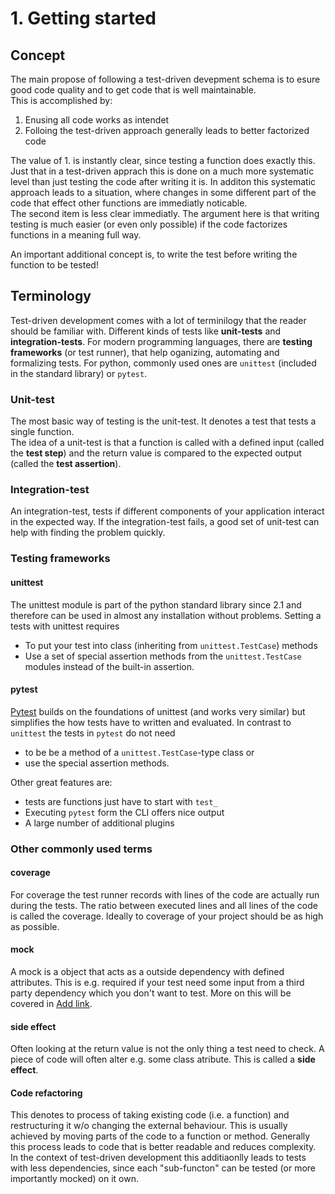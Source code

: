 # 1. Getting started

## Concept
The main propose of following a test-driven devepment schema is to esure good code quality and to get code that is well maintainable.  
This is accomplished by:

1. Enusing all code works as intendet
2. Folloing the test-driven approach generally leads to better factorized code 

The value of 1. is instantly clear, since testing a function does exactly this. Just that in a test-driven apprach this is done on a much more systematic level than just testing the code after writing it is. In additon this systematic approach leads to a situation, where changes in some different part of the code that effect other functions are immediatly noticable.   
The second item is less clear immediatly. The argument here is that writing testing is much easier (or even only possible) if the code factorizes functions in a meaning full way.

An important additional concept is, to write the test before writing the function to be tested!

## Terminology
Test-driven development comes with a lot of terminilogy that the reader should be familiar with. Different kinds of tests like **unit-tests** and **integration-tests**. 
For modern programming languages, there are **testing frameworks** (or test runner), that help oganizing, automating and formalizing tests. For python, commonly used ones are `unittest` (included in the standard library) or `pytest`.

### Unit-test
The most basic way of testing is the unit-test. It denotes a test that tests a single function.     
The idea of a unit-test is that a function is called with a defined input (called the **test step**) and the return value is compared to the expected output (called the **test assertion**). 

### Integration-test
An integration-test, tests if different components of your application interact in the expected way. If the integration-test fails, a good set of unit-test can help with finding the problem quickly.

### Testing frameworks

#### unittest 
The unittest module is part of the python standard library since 2.1 and therefore can be used in almost any installation without problems. Setting a tests with unittest requires 

- To put your test into class (inheriting from `unittest.TestCase`) methods 
- Use a set of special assertion methods from the `unittest.TestCase` modules instead of the built-in assertion.


#### pytest
[Pytest](https://pytest.org/en/latest/) builds on the foundations of unittest (and works very similar) but simplifies the how tests have to written and evaluated. In contrast to `unittest` the tests in `pytest` do not need 

- to be be a method of a `unittest.TestCase`-type class or 
- use the special assertion methods.

Other great features are:

- tests are functions just have to start with `test_`
- Executing `pytest` form the CLI offers nice output 
- A large number of additional plugins

### Other commonly used terms

#### coverage
For coverage the test runner records with lines of the code are actually run during the tests. The ratio between executed lines and all lines of the code is called the coverage. Ideally to coverage of your project should be as high as possible.

#### mock
A mock is a object that acts as a outside dependency with defined attributes. This is e.g. required if your test need some input from a third party dependency which you don't want to test. More on this will be covered in [Add link]().

#### side effect
Often looking at the return value is not the only thing a test need to check. A piece of code will often alter e.g. some class atribute. This is called a **side effect**.

#### Code refactoring
This denotes to process of taking existing code (i.e. a function) and restructuring it w/o changing the external behaviour. This is usually achieved by moving parts of the code to a function or method. Generally this process leads to code that is better readable and reduces complexity. In the context of test-driven development this additiaonlly leads to tests with less dependencies, since each "sub-functon" can be tested (or more importantly mocked) on it own.



